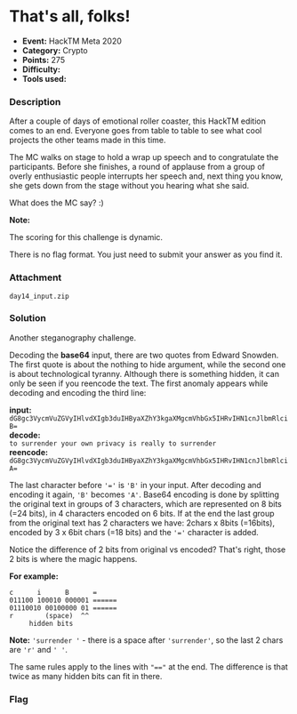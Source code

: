 # That's all, folks!

* **Event:** HackTM Meta 2020
* **Category:** Crypto
* **Points:** 275
* **Difficulty:** 
* **Tools used:** 

### Description

After a couple of days of emotional roller coaster, this HackTM edition comes to an end. Everyone goes from table to table to see what cool projects the other teams made in this time.

The MC walks on stage to hold a wrap up speech and to congratulate the participants. Before she finishes, a round of applause from a group of overly enthusiastic people interrupts her speech and, next thing you know, she gets down from the stage without you hearing what she said.

What does the MC say? :)

**Note:**  

The scoring for this challenge is dynamic.

There is no flag format. You just need to submit your answer as you find it.

### Attachment

`day14_input.zip`

### Solution

Another steganography challenge. 

Decoding the **base64** input, there are two quotes from Edward Snowden. The first quote is about the nothing to hide argument, while the second one is about technological tyranny. 
Although there is something hidden, it can only be seen if you reencode the text.
The first anomaly appears while decoding and encoding the third line:

**input:**  
`dG8gc3VycmVuZGVyIHlvdXIgb3duIHByaXZhY3kgaXMgcmVhbGx5IHRvIHN1cnJlbmRlciB=`  
**decode:**  
`to surrender your own privacy is really to surrender`  
**reencode:**  
`dG8gc3VycmVuZGVyIHlvdXIgb3duIHByaXZhY3kgaXMgcmVhbGx5IHRvIHN1cnJlbmRlciA=`

The last character before `'='` is `'B'` in your input. After decoding and encoding it again, `'B'` becomes `'A'`. 
Base64 encoding is done by splitting the original text in groups of 3 characters, which are represented on 8 bits (=24 bits), in 4 characters encoded on 6 bits. If at the end the last group from the original text has 2 characters we have: 2chars x 8bits (=16bits), encoded by 3 x 6bit chars (=18 bits) and the `'='` character is added.

Notice the difference of 2 bits from original vs encoded? That's right, those 2 bits is where the magic happens.

**For example:**  
```
c      i      B      =
011100 100010 000001 ======
01110010 00100000 01 ======
r        (space)  ^^
	 hidden bits
```  

**Note:** `'surrender '` - there is a space after `'surrender'`, so the last 2 chars are `'r'` and `' '`.

The same rules apply to the lines with `"=="` at the end. The difference is that twice as many hidden bits can fit in there.

### Flag
 